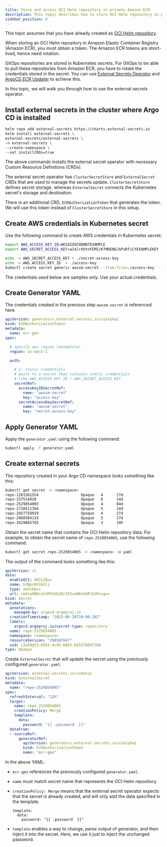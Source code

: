 ```yaml
---
title: Store and access OCI Helm repository in private Amazon ECR
description: This topic describes how to store OCI Helm repository in private Amazon ECR, and access them by rotating tokens.
sidebar_position: 8
---
```


This topic assumes that you have already created as [OCI Helm repository](/docs/continuous-delivery/gitops/add-a-harness-git-ops-repository#add-a-repository).

When storing an OCI Helm repository in Amazon Elastic Container Registry (Amazon ECR), you must obtain a token. The Amazon ECR tokens are short-lived, hence need rotation. 

GitOps repositories are stored in Kubernetes secrets. For GitOps to be able to pull these repositories from Amazon ECR, you have to rotate the credentials stored in the secret. You can use [External Secrets Operator](https://external-secrets.io) and [ArgoCD ECR Updater](https://artifacthub.io/packages/helm/argocd-aws-ecr-updater/argocd-ecr-updater) to achieve this.

In this topic, we will walk you through how to use the external secrets operator.

## Install external secrets in the cluster where Argo CD is installed

```bash
helm repo add external-secrets https://charts.external-secrets.io
helm install external-secrets \
external-secrets/external-secrets \
-n external-secrets \
--create-namespace \
--set installCRDs=true
```

The above commands installs the external secret operator with necessary Custom Resource Definitions (CRDs). 
   
The external secret operator has `ClusterSecretStore` and `ExternalSecret` CRDs that are used to manage the secrets update. `ClusterSecretStore` defines secret storage, whereas `ExternalSecret` connects the Kubernetes secret's storage and destination.
   
There is an additional CRD, `ECRAuthorizationToken` that generates the token. We will use this token instead of `ClusterSecretStore` in this setup.

## Create AWS credentials in Kubernetes secret
   
Use the following command to create AWS credentials in Kubernetes secret: 

```bash
export AWS_ACCESS_KEY_ID=AKIAIOSFODNN7EXAMPLE
export AWS_SECRET_ACCESS_KEY=wJalrXUtnFEMI/K7MDENG/bPxRfiCYEXAMPLEKEY

echo -n AWS_SECRET_ACCESS_KEY > ./secret-access-key
echo -n AWS_ACCESS_KEY_ID  > ./access-key  
kubectl create secret generic awssm-secret --from-file=./access-key  --from-file=./secret-access-key
```
The credentials used below are samples only. Use your actual credentials.

## Create Generator YAML

The credentials created in the previous step `awssm-secret` is referenced here.
   
```yaml
apiVersion: generators.external-secrets.io/v1alpha1
kind: ECRAuthorizationToken
metadata:
  name: ecr-gen
spec:

  # specify aws region (mandatory)
  region: us-west-1

  auth:

    # 1: static credentials
    # point to a secret that contains static credentials
    # like AWS_ACCESS_KEY_ID / AWS_SECRET_ACCESS_KEY
    secretRef:
      accessKeyIDSecretRef:
        name: "awssm-secret"
        key: "access-key"
      secretAccessKeySecretRef:
        name: "awssm-secret"
        key: "secret-access-key"
```

## Apply Generator YAML

Apply the `generator.yaml` using the following command: 

```bash
kubectl apply -f generator.yaml
```

## Create external secrets

The repository created in your Argo CD namespace looks something like this: 

```bash
kubectl get secret -n <namespace>
repo-1281561554                   Opaque   4      27d
repo-157514928                    Opaque   6      14d
repo-2529854065                   Opaque   4      84m
repo-2728511394                   Opaque   5      14d
repo-2937759919                   Opaque   4      27d
repo-2968584119                   Opaque   5      27d
repo-3429865765                   Opaque   3      19h
```

Obtain the secret name that contains the OCI Helm repository data. For example, to obtain the secret name of `repo-2529854065`, use the following command: 

```bash
kubectl get secret repo-2529854065 -n <namespace> -o yaml
```

The output of the command looks something like this: 

```yaml
apiVersion: v1
data:
  enableOCI: dHJ1ZQ==
  name: b2NpcHVibGlj
  type: aGVsbQ==
  url: cmVnaXN0cnktMS5kb2NrZXIuaW8vbXRlb2Rvcg==
kind: Secret
metadata:
  annotations:
    managed-by: argocd.argoproj.io
  creationTimestamp: "2023-06-20T10:06:26Z"
  labels:
    argocd.argoproj.io/secret-type: repository
  name: repo-2529854065
  namespace: <namespace>
  resourceVersion: "298587647"
  uid: c2a58d23-6952-4c95-b8b2-b152786d7368
type: Opaque```
```

Create `ExternalSecret` that will update the secret using the previously configured `generator.yaml`: 

```yaml
apiVersion: external-secrets.io/v1beta1
kind: ExternalSecret
metadata:
  name: "repo-2529854065"
spec:
  refreshInterval: "12h"
  target:
    name: repo-2529854065
    creationPolicy: Merge
    template:
      data:
        password: "{{ .password  }}"
  dataFrom:
  - sourceRef:
      generatorRef:
        apiVersion: generators.external-secrets.io/v1alpha1
        kind: ECRAuthorizationToken
        name: "ecr-gen"
```
In the above YAML: 

* `ecr-gen` references the previously configured `generator.yaml`.
* `name` must match secret name that represents the OCI Helm repository.
* `creationPolicy: Merge` means that the external secret operator expects that the secret is already created, and will only add the data specified in the template.
  
  ```
  template:
    data:
      password: "{{ .password  }}"
  ```     
* `template` enables a way to change, parse output of generator, and then inject it into the secret. Here, we use it just to inject the unchanged password.



 
